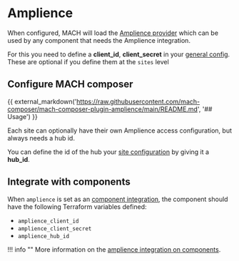 # Amplience

When configured, MACH will load the
[Amplience provider](https://registry.terraform.io/providers/labd/amplience/latest)
which can be used by any component that needs the Amplience integration.

For this you need to define a **client_id**, **client_secret** in your
[general config](../../reference/syntax/global.md#amplience). These are optional if you define them at the `sites` level

## Configure MACH composer

{{ external_markdown('https://raw.githubusercontent.com/mach-composer/mach-composer-plugin-amplience/main/README.md', '## Usage') }}

Each site can optionally have their own Amplience access configuration, but always needs a hub id.

You can define the id of the hub your [site configuration](../../reference/syntax/sites.md#amplience)
by giving it a **hub_id**.

## Integrate with components

When `amplience` is set as an [component integration](../../reference/components/structure.md#integrations),
the component should have the following Terraform variables defined:

- `amplience_client_id`
- `amplience_client_secret`
- `amplience_hub_id`

!!! info ""
    More information on the [amplience integration on components](../../reference/components/structure.md#amplience).
